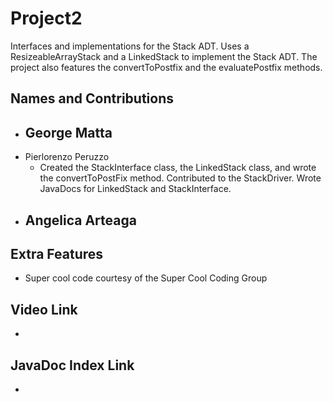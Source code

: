 # Project2
Interfaces and implementations for the Stack ADT. Uses a ResizeableArrayStack and a LinkedStack to implement the Stack ADT. The project also features the convertToPostfix and the evaluatePostfix methods.

## Names and Contributions  
- George Matta  
  -   
- Pierlorenzo Peruzzo  
  - Created the StackInterface class, the LinkedStack class, and wrote the convertToPostFix method. Contributed to the StackDriver. Wrote JavaDocs for LinkedStack and StackInterface.  
- Angelica Arteaga  
  -   
  
## Extra Features  
- Super cool code courtesy of the Super Cool Coding Group  

## Video Link 
- 

## JavaDoc Index Link 
-   




